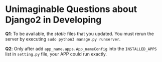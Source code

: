 ﻿# Unimaginable Questions about Django2 in Developing
__Q1__: To be available, the _static_ files that you updated. You must rerun the server by executing `sudo python3 manage.py runserver`.

__Q2__: Only after add `app_name.apps.App_nameConfig` into the `INSTALLED_APPS` list in `setting.py` file, your APP could run exactly.

